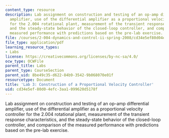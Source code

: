 ```yaml
---
content_type: resource
description: Lab assignment on construction and testing of an op-amp differential
  amplifier, use of the differential amplifier as a proportional velocity controller
  for the 2.004 rotational plant, measurement of the transient response characteristics,
  and the steady-state behavior of the closed-loop controller, and comparison of the
  measured performance with predictions based on the pre-lab exercise.
file: /courses/2-004-dynamics-and-control-ii-spring-2008/cd34e5ef80d04efc3aa1099620d5178f_lab3.pdf
file_type: application/pdf
learning_resource_types:
- Labs
license: https://creativecommons.org/licenses/by-nc-sa/4.0/
ocw_type: OCWFile
parent_title: Labs
parent_type: CourseSection
parent_uid: 8be49c35-d622-84b9-3542-9b068070e01f
resourcetype: Document
title: 'Lab 3: Construction of a Proportional Velocity Controller'
uid: cd34e5ef-80d0-4efc-3aa1-099620d5178f
---
```

Lab assignment on construction and testing of an op-amp differential amplifier, use of the differential amplifier as a proportional velocity controller for the 2.004 rotational plant, measurement of the transient response characteristics, and the steady-state behavior of the closed-loop controller, and comparison of the measured performance with predictions based on the pre-lab exercise.